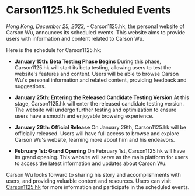 # Carson1125.hk Scheduled Events

*Hong Kong, December 25, 2023,* - Carson1125.hk, the personal website of Carson Wu, announces its scheduled events. This website aims to provide users with information and content related to Carson Wu.

Here is the schedule for Carson1125.hk:

- **January 15th: Beta Testing Phase Begins**
  During this phase, Carson1125.hk will start its beta testing, allowing users to test the website's features and content. Users will be able to browse Carson Wu's personal information and related content, providing feedback and suggestions.

- **January 25th: Entering the Released Candidate Testing Version**
  At this stage, Carson1125.hk will enter the released candidate testing version. The website will undergo further testing and optimization to ensure users have a smooth and enjoyable browsing experience.

- **January 29th: Official Release**
  On January 29th, Carson1125.hk will be officially released. Users will have full access to browse and explore Carson Wu's website, learning more about him and his endeavors.

- **February 1st: Grand Opening**
  On February 1st, Carson1125.hk will have its grand opening. This website will serve as the main platform for users to access the latest information and updates about Carson Wu.

Carson Wu looks forward to sharing his story and accomplishments with users, and providing valuable content and resources. Users can visit [Carson1125.hk](http://carson1125.hk) for more information and participate in the scheduled events.
